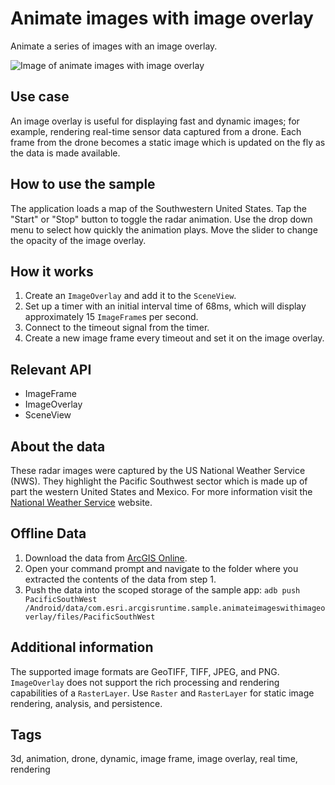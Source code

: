 # Animate images with image overlay

Animate a series of images with an image overlay.

![Image of animate images with image overlay](animate-images-with-image-overlay.png)

## Use case

An image overlay is useful for displaying fast and dynamic images; for example, rendering real-time sensor data captured from a drone. Each frame from the drone becomes a static image which is updated on the fly as the data is made available.

## How to use the sample

The application loads a map of the Southwestern United States. Tap the "Start" or "Stop" button to toggle the radar animation. Use the drop down menu to select how quickly the animation plays. Move the slider to change the opacity of the image overlay.

## How it works

1. Create an `ImageOverlay` and add it to the `SceneView`.
2. Set up a timer with an initial interval time of 68ms, which will display approximately 15 `ImageFrame`s per second.
3. Connect to the timeout signal from the timer.
4. Create a new image frame every timeout and set it on the image overlay.

## Relevant API

* ImageFrame
* ImageOverlay
* SceneView

## About the data

These radar images were captured by the US National Weather Service (NWS). They highlight the Pacific Southwest sector which is made up of part the western United States and Mexico. For more information visit the [National Weather Service](https://www.weather.gov/jetstream/gis) website.

## Offline Data

1. Download the data from [ArcGIS Online](https://runtime.maps.arcgis.com/home/item.html?id=9465e8c02b294c69bdb42de056a23ab1).
2. Open your command prompt and navigate to the folder where you extracted the contents of the data from step 1.
3. Push the data into the scoped storage of the sample app:
`adb push PacificSouthWest /Android/data/com.esri.arcgisruntime.sample.animateimageswithimageoverlay/files/PacificSouthWest`

## Additional information

The supported image formats are GeoTIFF, TIFF, JPEG, and PNG. `ImageOverlay` does not support the rich processing and rendering capabilities of a `RasterLayer`. Use `Raster` and `RasterLayer` for static image rendering, analysis, and persistence.

## Tags

3d, animation, drone, dynamic, image frame, image overlay, real time, rendering
